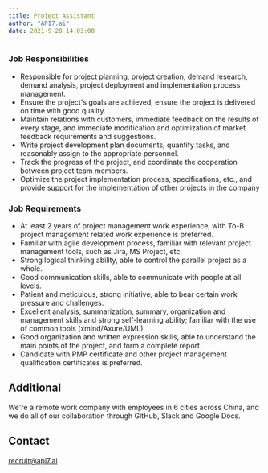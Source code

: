 ```yaml
---
title: Project Assistant
author: "API7.ai"
date: 2021-9-28 14:03:00
---
```


### Job Responsibilities

- Responsible for project planning, project creation, demand research, demand analysis, project deployment and implementation process management.
- Ensure the project's goals are achieved, ensure the project is delivered on time with good quality.
- Maintain relations with customers, immediate feedback on the results of every stage, and immediate modification and optimization of market feedback requirements and suggestions.
- Write project development plan documents, quantify tasks, and reasonably assign to the appropriate personnel.
- Track the progress of the project, and coordinate the cooperation between project team members.
- Optimize the project implementation process, specifications, etc., and provide support for the implementation of other projects in the company

### Job Requirements

- At least 2 years of project management work experience, with To-B project management related work experience is preferred.
- Familiar with agile development process, familiar with relevant project management tools, such as Jira, MS Project, etc.
- Strong logical thinking ability, able to control the parallel project as a whole.
- Good communication skills, able to communicate with people at all levels.
- Patient and meticulous, strong initiative, able to bear certain work pressure and challenges.
- Excellent analysis, summarization, summary, organization and management skills and strong self-learning ability; familiar with the use of common tools (xmind/Axure/UML)
- Good organization and written expression skills, able to understand the main points of the project, and form a complete report.
- Candidate with PMP certificate and other project management qualification certificates is preferred.

## Additional

We're a remote work company with employees in 6 cities across China, and we do all of our collaboration through GitHub, Slack and Google Docs.

## Contact

[recruit@api7.ai](mailto:recruit@api7.ai)
